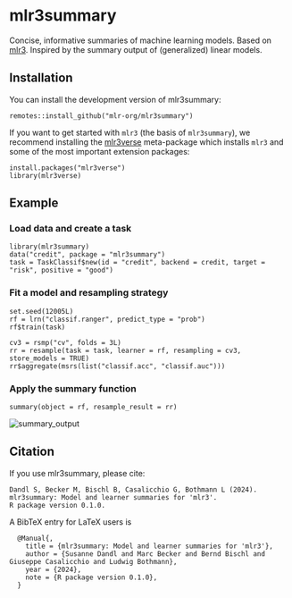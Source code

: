 
# mlr3summary

<!-- badges: start -->
<!-- badges: end -->

Concise, informative summaries of machine learning models.
Based on [mlr3](https://github.com/mlr-org/mlr3).
Inspired by the summary output of (generalized) linear models.


## Installation

You can install the development version of mlr3summary: 

```{r eval = FALSE}
remotes::install_github("mlr-org/mlr3summary")
```

If you want to get started with `mlr3` (the basis of `mlr3summary`), we recommend installing the [mlr3verse](https://mlr3verse.mlr-org.com/) meta-package which installs `mlr3` and some of the most important extension packages:
```{r eval = FALSE}
install.packages("mlr3verse")
library(mlr3verse)
```

## Example

### Load data and create a task

```{r}
library(mlr3summary)
data("credit", package = "mlr3summary")
task = TaskClassif$new(id = "credit", backend = credit, target = "risk", positive = "good")
```

### Fit a model and resampling strategy

```{r}
set.seed(12005L)
rf = lrn("classif.ranger", predict_type = "prob")
rf$train(task)

cv3 = rsmp("cv", folds = 3L)
rr = resample(task = task, learner = rf, resampling = cv3, store_models = TRUE)
rr$aggregate(msrs(list("classif.acc", "classif.auc")))

```

### Apply the summary function

```{r}
summary(object = rf, resample_result = rr)
```
![summary_output](https://github.com/slds-lmu/mlr3summary/assets/25373845/84b6cf8f-72d6-42ae-8218-5df1623008a3)

## Citation

If you use mlr3summary, please cite: 

```
Dandl S, Becker M, Bischl B, Casalicchio G, Bothmann L (2024).
mlr3summary: Model and learner summaries for 'mlr3'.
R package version 0.1.0.
```
A BibTeX entry for LaTeX users is

```
  @Manual{,
    title = {mlr3summary: Model and learner summaries for 'mlr3'},
    author = {Susanne Dandl and Marc Becker and Bernd Bischl and Giuseppe Casalicchio and Ludwig Bothmann},
    year = {2024},
    note = {R package version 0.1.0},
  }
```
